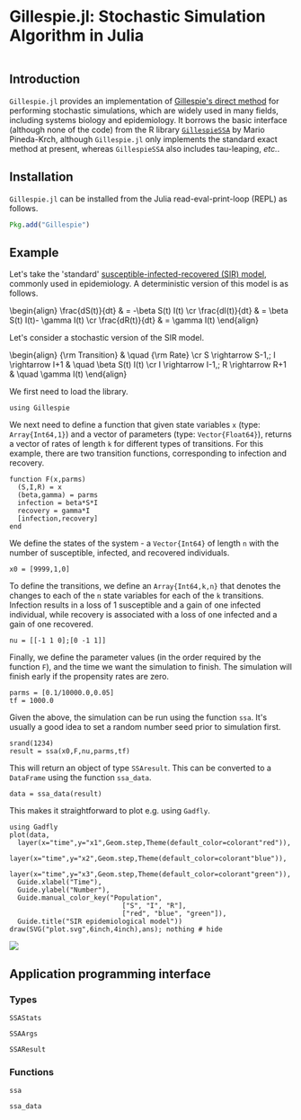 # Gillespie.jl: Stochastic Simulation Algorithm in Julia

```@contents
```

## Introduction

`Gillespie.jl` provides an implementation of [Gillespie's direct method](http://en.wikipedia.org/wiki/Gillespie_algorithm) for performing stochastic simulations, which are widely used in many fields, including systems biology and epidemiology. It borrows the basic interface (although none of the code) from the R library [`GillespieSSA`](http://www.jstatsoft.org/v25/i12/paper) by Mario Pineda-Krch, although `Gillespie.jl` only implements the standard exact method at present, whereas `GillespieSSA` also includes tau-leaping, *etc.*.

## Installation

`Gillespie.jl` can be installed from the Julia read-eval-print-loop (REPL) as follows.

```julia
Pkg.add("Gillespie")
```

## Example

Let's take the 'standard' [susceptible-infected-recovered (SIR) model]((https://en.wikipedia.org/wiki/Compartmental_models_in_epidemiology#The_SIR_model_without_vital_dynamics)), commonly used in epidemiology. A deterministic version of this model is as follows.

\begin{align}
\frac{dS(t)}{dt}  & = -\beta S(t) I(t) \cr
\frac{dI(t)}{dt}  & = \beta S(t) I(t)- \gamma I(t) \cr
\frac{dR(t)}{dt}  & = \gamma I(t)
\end{align}

Let's consider a stochastic version of the SIR model.

\begin{align}
{\rm Transition} & \quad {\rm Rate} \cr
S  \rightarrow S-1,\; I \rightarrow I+1 & \quad \beta S(t) I(t) \cr
I  \rightarrow I-1,\; R \rightarrow R+1 & \quad \gamma I(t)
\end{align}

We first need to load the library.

```@example 1
using Gillespie
```

We next need to define a function that given state variables `x` (type: `Array{Int64,1}`) and a vector of parameters (type: `Vector{Float64}`), returns a vector of rates of length `k` for different types of transitions. For this example, there are two transition functions, corresponding to infection and recovery.

```@example 1
function F(x,parms)
  (S,I,R) = x
  (beta,gamma) = parms
  infection = beta*S*I
  recovery = gamma*I
  [infection,recovery]
end
```

We define the states of the system - a `Vector{Int64}` of length `n` with the number of susceptible, infected, and recovered individuals.

```@example 1
x0 = [9999,1,0]
```

To define the transitions, we define an `Array{Int64,k,n}` that denotes the changes to each of the `n` state variables for each of the `k` transitions. Infection results in a loss of 1 susceptible and a gain of one infected individual, while recovery is associated with a loss of one infected and a gain of one recovered.

```@example 1
nu = [[-1 1 0];[0 -1 1]]
```

Finally, we define the parameter values (in the order required by the function `F`), and the time we want the simulation to finish. The simulation will finish early if the propensity rates are zero.

```@example 1
parms = [0.1/10000.0,0.05]
tf = 1000.0
```

Given the above, the simulation can be run using the function `ssa`. It's usually a good idea to set a random number seed prior to simulation first.

```@example 1
srand(1234)
result = ssa(x0,F,nu,parms,tf)
```

This will return an object of type `SSAresult`. This can be converted to a `DataFrame` using the function `ssa_data`.

```@example 1
data = ssa_data(result)
```

This makes it straightforward to plot e.g. using `Gadfly`.

```@example 1
using Gadfly
plot(data,
  layer(x="time",y="x1",Geom.step,Theme(default_color=colorant"red")),
  layer(x="time",y="x2",Geom.step,Theme(default_color=colorant"blue")),
  layer(x="time",y="x3",Geom.step,Theme(default_color=colorant"green")),
  Guide.xlabel("Time"),
  Guide.ylabel("Number"),
  Guide.manual_color_key("Population",
                            ["S", "I", "R"],
                            ["red", "blue", "green"]),
  Guide.title("SIR epidemiological model"))
draw(SVG("plot.svg",6inch,4inch),ans); nothing # hide
```

![](plot.svg)

## Application programming interface

### Types

```@docs
SSAStats
```

```@docs
SSAArgs
```

```@docs
SSAResult
```

### Functions

```@docs
ssa
```

```@docs
ssa_data
```
